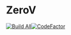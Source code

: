 # ZeroV

[![Build All](https://github.com/Frederisk/ZeroV/actions/workflows/build-all.yml/badge.svg)](https://github.com/Frederisk/ZeroV/actions/workflows/build-all.yml)[![CodeFactor](https://www.codefactor.io/repository/github/frederisk/zerov/badge/main?s=3406e769eea539563486745d747e228e80182355)](https://www.codefactor.io/repository/github/frederisk/zerov/overview/main)
